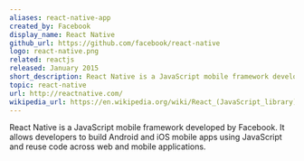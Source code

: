 ```yaml
---
aliases: react-native-app
created_by: Facebook
display_name: React Native
github_url: https://github.com/facebook/react-native
logo: react-native.png
related: reactjs
released: January 2015
short_description: React Native is a JavaScript mobile framework developed by Facebook.
topic: react-native
url: http://reactnative.com/
wikipedia_url: https://en.wikipedia.org/wiki/React_(JavaScript_library)#React_Native
---
```

React Native is a JavaScript mobile framework developed by Facebook. It allows developers to build Android and iOS mobile apps using JavaScript and reuse code across web and mobile applications.

